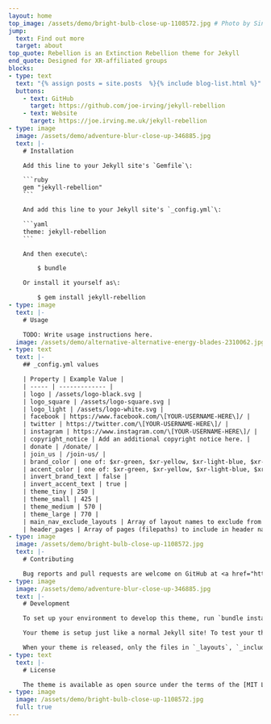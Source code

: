 ```yaml
---
layout: home
top_image: /assets/demo/bright-bulb-close-up-1108572.jpg # Photo by Singkham from Pexels
jump:
  text: Find out more
  target: about
top_quote: Rebellion is an Extinction Rebellion theme for Jekyll
end_quote: Designed for XR-affiliated groups
blocks:
- type: text
  text: "{% assign posts = site.posts  %}{% include blog-list.html %}"
  buttons:
    - text: GitHub
      target: https://github.com/joe-irving/jekyll-rebellion
    - text: Website
      target: https://joe.irving.me.uk/jekyll-rebellion
- type: image
  image: /assets/demo/adventure-blur-close-up-346885.jpg
  text: |-
    # Installation

    Add this line to your Jekyll site's `Gemfile`\:

    ```ruby
    gem "jekyll-rebellion"
    ```

    And add this line to your Jekyll site's `_config.yml`\:

    ```yaml
    theme: jekyll-rebellion
    ```

    And then execute\:

        $ bundle

    Or install it yourself as\:

        $ gem install jekyll-rebellion
- type: image
  text: |-
    # Usage

    TODO: Write usage instructions here.
  image: /assets/demo/alternative-alternative-energy-blades-2310062.jpg
- type: text
  text: |-
    ## _config.yml values

    | Property | Example Value |
    | ----- | ------------- |
    | logo | /assets/logo-black.svg |
    | logo_square | /assets/logo-square.svg |
    | logo_light | /assets/logo-white.svg |
    | facebook | https://www.facebook.com/\[YOUR-USERNAME-HERE\]/ |
    | twitter | https://twitter.com/\[YOUR-USERNAME-HERE\]/ |
    | instagram | https://www.instagram.com/\[YOUR-USERNAME-HERE\]/ |
    | copyright_notice | Add an additional copyright notice here. |
    | donate | /donate/ |
    | join_us | /join-us/ |
    | brand_color | one of: $xr-green, $xr-yellow, $xr-light-blue, $xr-pink, $xr-purple, $xr-dark-blue $xr-light-blue, xr-light-green, $xr-pastel-yellow  |
    | accent_color | one of: $xr-green, $xr-yellow, $xr-light-blue, $xr-pink, $xr-purple, $xr-dark-blue $xr-light-blue, xr-light-green, $xr-pastel-yellow  |
    | invert_brand_text | false |
    | invert_accent_text | true |
    | theme_tiny | 250 |
    | theme_small | 425 |
    | theme_medium | 570 |
    | theme_large | 770 |
    | main_nav_exclude_layouts | Array of layout names to exclude from the main nav |
    | header_pages | Array of pages (filepaths) to include in header nav |
- type: image
  image: /assets/demo/bright-bulb-close-up-1108572.jpg
  text: |-
    # Contributing

    Bug reports and pull requests are welcome on GitHub at <a href="https://github.com/davidgundry/jekyll-rebellion">https://github.com/davidgundry/jekyll-rebellion</a>. This project is intended to be a safe, welcoming space for collaboration, and contributors are expected to adhere to the [Contributor Covenant](http://contributor-covenant.org) code of conduct.
- type: image
  image: /assets/demo/adventure-blur-close-up-346885.jpg
  text: |-
    # Development

    To set up your environment to develop this theme, run `bundle install`.

    Your theme is setup just like a normal Jekyll site! To test your theme, run `bundle exec jekyll serve` and open your browser at `http://localhost:4000`. This starts a Jekyll server using your theme. Add pages, documents, data, etc. like normal to test your theme's contents. As you make modifications to your theme and to your content, your site will regenerate and you should see the changes in the browser after a refresh, just like normal.

    When your theme is released, only the files in `_layouts`, `_includes`, `_sass` and `assets` (excluding the `demo` folder) tracked with Git will be bundled. To add a custom directory to your theme-gem, please edit the regexp in `rebellion.gemspec` accordingly.
- type: text
  text: |-
    # License

    The theme is available as open source under the terms of the [MIT License](https://opensource.org/licenses/MIT).
- type: image
  image: /assets/demo/bright-bulb-close-up-1108572.jpg
  full: true
---
```


